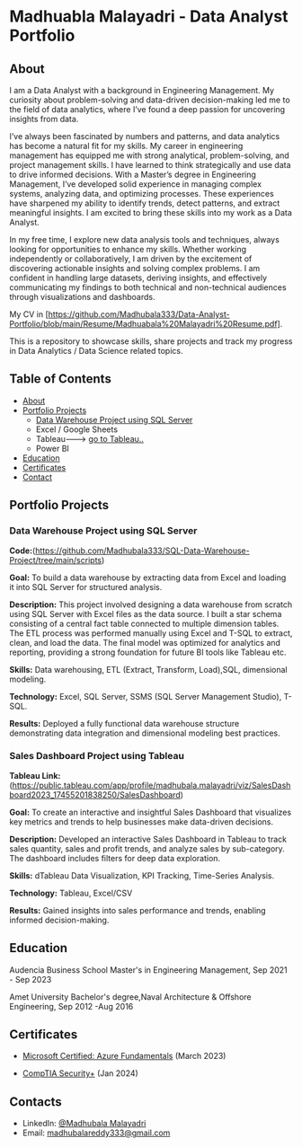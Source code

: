 # Madhuabla Malayadri - Data Analyst Portfolio
## About
I am a Data Analyst with a background in Engineering Management. My curiosity about problem-solving and data-driven decision-making led me to the field of data analytics, where I’ve found a deep passion for uncovering insights from data.

I’ve always been fascinated by numbers and patterns, and data analytics has become a natural fit for my skills. My career in engineering management has equipped me with strong analytical, problem-solving, and project management skills. I have learned to think strategically and use data to drive informed decisions.
With a Master’s degree in Engineering Management, I’ve developed solid experience in managing complex systems, analyzing data, and optimizing processes. These experiences have sharpened my ability to identify trends, detect patterns, and extract meaningful insights. I am excited to bring these skills into my work as a Data Analyst.

In my free time, I explore new data analysis tools and techniques, always looking for opportunities to enhance my skills. Whether working independently or collaboratively, I am driven by the excitement of discovering actionable insights and solving complex problems. I am confident in handling large datasets, deriving insights, and effectively communicating my findings to both technical and non-technical audiences through visualizations and dashboards.


My CV in [https://github.com/Madhubala333/Data-Analyst-Portfolio/blob/main/Resume/Madhuabala%20Malayadri%20Resume.pdf].

This is a repository to showcase skills, share projects and track my progress in Data Analytics / Data Science related topics.

## Table of Contents
- [About](https://github.com/Madhubala333/Data-Analyst-Portfolio?tab=readme-ov-file)
- [Portfolio Projects](https://github.com/Madhubala333/Data-Analyst-Portfolio?tab=readme-ov-file)
    - [Data Warehouse Project using SQL Server](https://github.com/Madhubala333/SQL-Data-Warehouse-Project)
  - Excel / Google Sheets
  - Tableau---> [go to Tableau..](https://public.tableau.com/app/profile/madhubala.malayadri/vizzes)
  - Power BI
- [Education](https://github.com/Madhubala333/Data-Analyst-Portfolio?tab=readme-ov-file)  
- [Certificates](https://github.com/Madhubala333/Data-Analyst-Portfolio/tree/main/Certifications)
- [Contact](https://github.com/Madhubala333/Data-Analyst-Portfolio)
## Portfolio Projects

### Data Warehouse Project using SQL Server
**Code:**(https://github.com/Madhubala333/SQL-Data-Warehouse-Project/tree/main/scripts)

**Goal:** To build a data warehouse by extracting data from Excel and loading it into SQL Server for structured analysis.

**Description:** This project involved designing a data warehouse from scratch using SQL Server with Excel files as the data source. I built a star schema consisting of a central fact table connected to multiple dimension tables. The ETL process was performed manually using Excel and T-SQL to extract, clean, and load the data. The final model was optimized for analytics and reporting, providing a strong foundation for future BI tools like Tableau etc.

**Skills:** Data warehousing, ETL (Extract, Transform, Load),SQL, dimensional modeling.

**Technology:** Excel, SQL Server, SSMS (SQL Server Management Studio), T-SQL.

**Results:** Deployed a fully functional data warehouse structure demonstrating data integration and dimensional modeling best practices.

### Sales Dashboard Project using Tableau
**Tableau Link:**(https://public.tableau.com/app/profile/madhubala.malayadri/viz/SalesDashboard2023_17455201838250/SalesDashboard)

**Goal:** To create an interactive and insightful Sales Dashboard that visualizes key metrics and trends to help businesses make data-driven decisions.

**Description:** Developed an interactive Sales Dashboard in Tableau to track sales quantity, sales and profit trends, and analyze sales by sub-category. The dashboard includes filters for deep data exploration.

**Skills:** dTableau Data Visualization, KPI Tracking, Time-Series Analysis.

**Technology:** Tableau, Excel/CSV

**Results:** Gained insights into sales performance and trends, enabling informed decision-making.

## Education
Audencia Business School
Master's in Engineering Management,
Sep 2021 - Sep 2023

Amet University
Bachelor's degree,Naval Architecture & Offshore Engineering,
Sep 2012 -Aug 2016

## Certificates

- [Microsoft Certified: Azure Fundamentals](https://learn.microsoft.com/api/credentials/share/en-us/madhubala-2052/EEA2964C410FAD1B?sharingId=AD1BFAB28DF34E7A) (March 2023)

- [CompTIA Security+](https://github.com/Madhubala333/Data-Analyst-Portfolio/tree/main/Certifications) (Jan 2024)

## Contacts
- LinkedIn: [@Madhubala Malayadri](https://www.linkedin.com/in/madhubala-malayadri/)
- Email: madhubalareddy333@gmail.com
